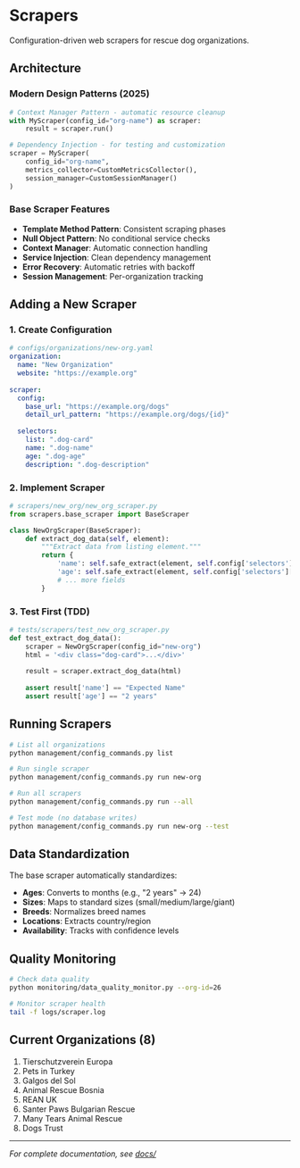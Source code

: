 # Scrapers

Configuration-driven web scrapers for rescue dog organizations.

## Architecture

### Modern Design Patterns (2025)

```python
# Context Manager Pattern - automatic resource cleanup
with MyScraper(config_id="org-name") as scraper:
    result = scraper.run()

# Dependency Injection - for testing and customization
scraper = MyScraper(
    config_id="org-name",
    metrics_collector=CustomMetricsCollector(),
    session_manager=CustomSessionManager()
)
```

### Base Scraper Features

- **Template Method Pattern**: Consistent scraping phases
- **Null Object Pattern**: No conditional service checks
- **Context Manager**: Automatic connection handling
- **Service Injection**: Clean dependency management
- **Error Recovery**: Automatic retries with backoff
- **Session Management**: Per-organization tracking

## Adding a New Scraper

### 1. Create Configuration

```yaml
# configs/organizations/new-org.yaml
organization:
  name: "New Organization"
  website: "https://example.org"
  
scraper:
  config:
    base_url: "https://example.org/dogs"
    detail_url_pattern: "https://example.org/dogs/{id}"
    
  selectors:
    list: ".dog-card"
    name: ".dog-name"
    age: ".dog-age"
    description: ".dog-description"
```

### 2. Implement Scraper

```python
# scrapers/new_org/new_org_scraper.py
from scrapers.base_scraper import BaseScraper

class NewOrgScraper(BaseScraper):
    def extract_dog_data(self, element):
        """Extract data from listing element."""
        return {
            'name': self.safe_extract(element, self.config['selectors']['name']),
            'age': self.safe_extract(element, self.config['selectors']['age']),
            # ... more fields
        }
```

### 3. Test First (TDD)

```python
# tests/scrapers/test_new_org_scraper.py
def test_extract_dog_data():
    scraper = NewOrgScraper(config_id="new-org")
    html = '<div class="dog-card">...</div>'
    
    result = scraper.extract_dog_data(html)
    
    assert result['name'] == "Expected Name"
    assert result['age'] == "2 years"
```

## Running Scrapers

```bash
# List all organizations
python management/config_commands.py list

# Run single scraper
python management/config_commands.py run new-org

# Run all scrapers
python management/config_commands.py run --all

# Test mode (no database writes)
python management/config_commands.py run new-org --test
```

## Data Standardization

The base scraper automatically standardizes:
- **Ages**: Converts to months (e.g., "2 years" → 24)
- **Sizes**: Maps to standard sizes (small/medium/large/giant)
- **Breeds**: Normalizes breed names
- **Locations**: Extracts country/region
- **Availability**: Tracks with confidence levels

## Quality Monitoring

```bash
# Check data quality
python monitoring/data_quality_monitor.py --org-id=26

# Monitor scraper health
tail -f logs/scraper.log
```

## Current Organizations (8)

1. Tierschutzverein Europa
2. Pets in Turkey
3. Galgos del Sol
4. Animal Rescue Bosnia
5. REAN UK
6. Santer Paws Bulgarian Rescue
7. Many Tears Animal Rescue
8. Dogs Trust

---

*For complete documentation, see [docs/](../docs/)*